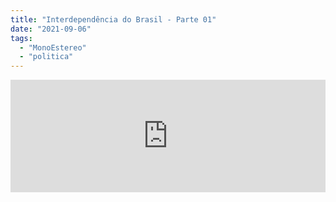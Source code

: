 ```yaml
---
title: "Interdependência do Brasil - Parte 01"
date: "2021-09-06"
tags: 
  - "MonoEstereo"
  - "politica"
---
```


<iframe src="https://anchor.fm/MonoEstéreo/embed/episodes/Interdependncia-do-Brasil---Parte-01-e16vpfr" height="180px" width="100%" frameborder="0" scrolling="no" style="width:100%;height:180px"></iframe>
